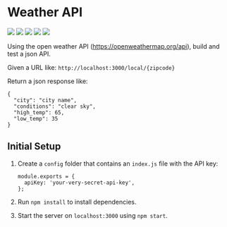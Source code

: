 # Weather API
<img src="https://img.shields.io/badge/JavaScript-323330?style=for-the-badge&logo=javascript&logoColor=F7DF1E" />
<img src="https://img.shields.io/badge/Node.js-339933?style=for-the-badge&logo=nodedotjs&logoColor=white" />
<img src="https://img.shields.io/badge/Express.js-000000?style=for-the-badge&logo=express&logoColor=white" />
<img src="https://img.shields.io/badge/Jest-C21325?style=for-the-badge&logo=jest&logoColor=white" />
<img src="https://img.shields.io/badge/eslint-3A33D1?style=for-the-badge&logo=eslint&logoColor=white" />

Using the open weather API (https://openweathermap.org/api), build and test a json API.

Given a URL like:
`http://localhost:3000/local/{zipcode}`

Return a json response like:

```
{
  "city": "city name",
  "conditions": "clear sky",
  "high_temp": 65,
  "low_temp": 35
}
```

## Initial Setup

1. Create a `config` folder that contains an `index.js`  file with the API key:

    ```
    module.exports = {
      apiKey: 'your-very-secret-api-key',
    };
    ```

1. Run `npm install` to install dependencies.

1. Start the server on `localhost:3000` using `npm start`.
